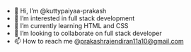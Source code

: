 - 👋 Hi, I’m @kuttypaiyaa-prakash
- 👀 I’m interested in full stack development
- 🌱 I’m currently learning HTML and CSS
- 💞️ I’m looking to collaborate on full stack developer
- 📫 How to reach me @prakashrajendiran11a10@gmail.com

<!---
kuttypaiyaa-prakash/kuttypaiyaa-prakash is a ✨ special ✨ repository because its `README.md` (this file) appears on your GitHub profile.
You can click the Preview link to take a look at your changes.
--->
